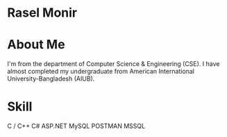 # Rasel Monir
# About Me
I'm from the department of Computer Science & Engineering (CSE). I have almost completed my undergraduate from American International University-Bangladesh (AIUB).
# Skill
C / C++
C#
ASP.NET
MySQL
POSTMAN
MSSQL
